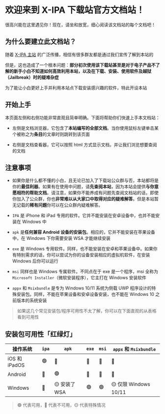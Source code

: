 # 欢迎来到 X-IPA 下载站官方文档站！

很高兴能在这里遇见你！现在，请坐和放宽，细心阅读该文档站的每个文档吧！

## 为什么要建立此文档站？

随着 [X-IPA 主站](https://x-ipa.online) 的广泛传播，相信有很多群友都是通过我们宣传了解到本站的

但是，这也造成了一个根本问题：**部分初次使用该下载站甚至是对于电子产品不了解的新手小白不知道如何高效利用本站，以及在下载、安装、使用软件及越狱（Jailbreak）时的疑难杂症**

为了能让小白更好上手并利用本站点下载安装感兴趣的软件，特此开设本站

## 开始上手

本页面左侧和右侧功能非常直观且简单明确。下面将帮助你们快速上手本文档站：

- 左侧是文档浏览器，它包含了**本站编写的全部文档**。当你使用鼠标左键单击某个被称之为**条目**的文章时则跳转到该页面

- 右侧是文档查看器，它可以按照 html 方式显示文档，并让我们浏览想要查阅的文档

## 注意事项

- 如果你是什么都不懂的小白，且无论已加入了下载站公众群与否，本站都将是你的**最佳利器**。如果有在使用中问题，请**先查阅本站**，因为本站会提供**与你意愿相符的帮助文档**。请注意，如果你不能养成有问题先查阅文档站的话，即使你加入了公众群，你也**非常难以从大家口中取得对应的疑难解答**。但是本站暂无记载的**稀有问题**你可以在公众群内疑难解答。

- `IPA` 是 iPhone 和 iPad 专用的软件。它并不能安装在安卓设备中，也并不能安装在 Windows 中

- `apk` 是**任何兼容 Android 设备的安装包**。相应的，它并不能安装在苹果设备中，在 Windows 下你需要安装 WSA 才能继续安装

- `exe` 是 Windows 专用软件。同样，也不能安装在安卓和苹果设备中。如果你有特别需求的话，你可以尝试为你的设备安装相应的虚拟机软件，在安装 Windows 后你可以运行

- `msi` 同样也是 Windows 专属软件。不同点在于 exe 是一个程序，msi 全称为 `Microsoft Installer`（微软安装程序），它主打在 Windows 安装软件

- `appx` 和 `Msixbundle` 是专为 Windows 10/11 系统为侧载 UWP 程序设计的特殊安装包。同样，不能在苹果设备和安卓设备安装，也不能在 Windows 10 之前版本的系统安装

> 如果这几个常见安装包/程序可用性不太了解，你可以在下面直观的从表格看到可用性

## 安装包可用性「红绿灯」

| 操作系统 | `ipa` | `apk` | `exe` | `msi` | `appx` 和 `Msixbundle` |
| --- | --- | --- | --- | --- | --- |
| iOS 和 iPadOS | 🟢 | 🔴 | 🔴 | 🔴 | 🔴 |
| Android | 🔴 | 🟢 | 🔴 | 🔴 | 🔴 |
| Windows | 🔴 | 🟡 安装了 WSA | 🟢 | 🟢 | 🟡 仅限 Windows 10/11 |

> 🟢 代表可用，🔴 代表不可用，🟡 代表特殊情况